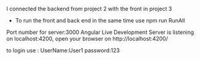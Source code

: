 I connected the backend from project 2 with the front in project 3
- To run the front and back end in the same time use npm run RunAll

Port number for server:3000
Angular Live Development Server is listening on localhost:4200, open your browser on http://localhost:4200/

to login use :
UserName:User1
password:123

